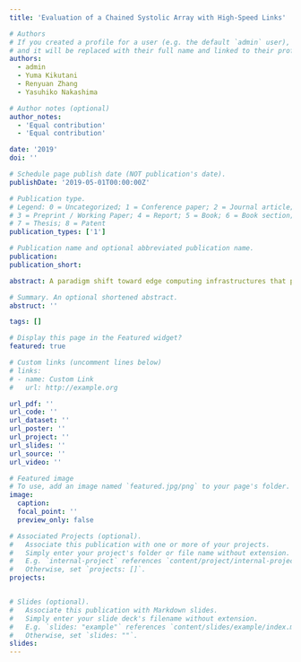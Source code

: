 ```yaml
---
title: 'Evaluation of a Chained Systolic Array with High-Speed Links'

# Authors
# If you created a profile for a user (e.g. the default `admin` user), write the username (folder name) here
# and it will be replaced with their full name and linked to their profile.
authors:
  - admin
  - Yuma Kikutani
  - Renyuan Zhang
  - Yasuhiko Nakashima

# Author notes (optional)
author_notes:
  - 'Equal contribution'
  - 'Equal contribution'

date: '2019'
doi: ''

# Schedule page publish date (NOT publication's date).
publishDate: '2019-05-01T00:00:00Z'

# Publication type.
# Legend: 0 = Uncategorized; 1 = Conference paper; 2 = Journal article;
# 3 = Preprint / Working Paper; 4 = Report; 5 = Book; 6 = Book section;
# 7 = Thesis; 8 = Patent
publication_types: ['1']

# Publication name and optional abbreviated publication name.
publication: 
publication_short: 

abstract: A paradigm shift toward edge computing infrastructures that prioritize small footprint and scalable/easy-to-estimate performance is increasing. In this paper, we propose the following to improve the footprint and the scalability of systolic arrays (1) column multithreading for reducing the number of physical units and maintaining the performance even for back-to-back floating-point accumulations; (2) a cascaded peer-to-peer AXI bus for a scalable multichip structure and an intra-chip parallel local memory bus for low latency; (3) multilevel loop control in any unit for reducing the startup overhead and adaptive operation shifting for efficient reuse of local memories. We designed a systolic array with a single column × 64 row configuration with Verilog HDL, evaluated the frequency and the performance on an FPGA attached to a ZYNQ system as an AXI slave device, and evaluated the area with a TSMC 28nm library and memory generator and identified the following (1) the execution speed of a matrix multiplication/a convolution operation/a light-field depth extraction, whose size larger than the capacity of the local memory, is 6.3× / 9.2× / 6.6× compared with a similar systolic array (EMAX); (2) the estimated speed with a 4-chip configuration is 19.6× / 16.0× / 8.5×; (3) the size of a single-chip is 8.4 mm2 (0.31× of EMAX) and the basic performance per area is 2.4×.

# Summary. An optional shortened abstract.
abstruct: ''

tags: []

# Display this page in the Featured widget?
featured: true

# Custom links (uncomment lines below)
# links:
# - name: Custom Link
#   url: http://example.org

url_pdf: ''
url_code: ''
url_dataset: ''
url_poster: ''
url_project: ''
url_slides: ''
url_source: ''
url_video: ''

# Featured image
# To use, add an image named `featured.jpg/png` to your page's folder.
image: 
  caption: 
  focal_point: ''
  preview_only: false

# Associated Projects (optional).
#   Associate this publication with one or more of your projects.
#   Simply enter your project's folder or file name without extension.
#   E.g. `internal-project` references `content/project/internal-project/index.md`.
#   Otherwise, set `projects: []`.
projects:


# Slides (optional).
#   Associate this publication with Markdown slides.
#   Simply enter your slide deck's filename without extension.
#   E.g. `slides: "example"` references `content/slides/example/index.md`.
#   Otherwise, set `slides: ""`.
slides: 
---
```




